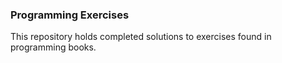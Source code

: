 ### Programming Exercises 

This repository holds completed solutions to exercises found in programming books.